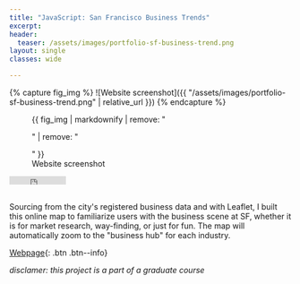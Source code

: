 ```yaml
---
title: "JavaScript: San Francisco Business Trends"
excerpt: 
header:
  teaser: /assets/images/portfolio-sf-business-trend.png
layout: single
classes: wide

---
```

{% capture fig_img %}
![Website screenshot]({{ "/assets/images/portfolio-sf-business-trend.png" | relative_url }})
{% endcapture %}

<figure>
  {{ fig_img | markdownify | remove: "<p>" | remove: "</p>" }}
  <figcaption>Website screenshot</figcaption>
</figure>

<embed type="text/html" src="https://gillianzhaoxz.github.io/web/assets/doc/SF-Business-Trend/index.html"  width="20%" height=15px>

<br> Sourcing from the city's registered business data and with Leaflet, I built this online map to familiarize users with the business scene at SF, whether it is for market research, way-finding, or just for fun. The map will automatically zoom to the "business hub" for each industry.

[Webpage](https://gillianzhaoxz.github.io/web/assets/doc/SF-Business-Trend/index.html){: .btn .btn--info}

_disclamer: this project is a part of a graduate course_